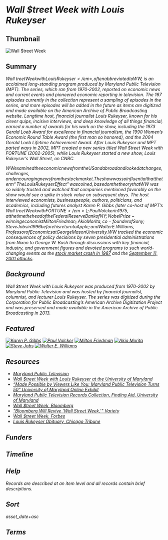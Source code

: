 # <em>Wall $treet Week with Louis Rukeyser</em>

## Thumbnail

![<em>Wall $treet Week</em>](https://s3.amazonaws.com/americanarchive.org/special-collections/WallStreetWeek_mainimage.jpg "Wall $treet Week")

## Summary

<em>Wall $treet Week with Louis Rukeyser</em>, often abbreviated to W$W, is an acclaimed long-standing program produced by Maryland Public Television (MPT). The series, which ran from 1970-2002, reported on economic news and current events and pioneered economic reporting in television. The 167 episodes currently in the collection represent a sampling of episodes in the series, and more episodes will be added in the future as items are digitized and made available on the American Archive of Public Broadcasting website. Longtime host, financial journalist Louis Rukeyser, known for his clever quips, incisive interviews, and deep knowledge of all things financial, earned a number of awards for his work on the show, including the 1973 Gerald Loeb Award for excellence in financial journalism, the 1990 Women’s Economic Round Table Award (the first man so honored), and the 2004 Gerald Loeb Lifetime Achievement Award. After Louis Rukeyser and MPT parted ways in 2002, MPT created a new series titled <em>Wall $treet Week with FORTUNE</em> (2002-2005), while Louis Rukeyser started a new show, <em>Louis Rukeyser’s Wall Street</em>, on CNBC. 

W$W examined the economic news from the US and abroad and looked at changes, challenges, and encouraging news from the stock market. The show was so influential that the term “The Louis Rukeyser Effect” was coined, based on the theory that W$W was so widely trusted and watched that companies mentioned favorably on the show would see a spike in stock value on subsequent days. The host interviewed economists, businesspeople, authors, politicians, and academics, including futures analyst Karen P. Gibbs (later co-host of MPT’s <em>Wall $treet Week with FORTUNE</em>); Paul Volcker in 1975, at the time the head of the Federal Reserve Bank of NY; Nobel Prize-winning economist Milton Friedman; Akio Morita, co-founder of Sony; Steve Jobs in 1996 before his return to Apple; and Walter E. Williams, Professor of Economics at George Mason University. W$W tracked the economic consequences of policy decisions by seven presidential administrations from Nixon to George W. Bush through discussions with key financial, industry, and government figures and devoted programs to such world-changing events as the [stock market crash in 1987](https://americanarchive.org/catalog/cpb-aacip-394-15p8d70z) and the [September 11, 2001 attacks](https://americanarchive.org/catalog/cpb-aacip-394-62f7mcdj).

## Background

<em>Wall $treet Week with Louis Rukeyser</em> was produced from 1970-2002 by Maryland Public Television and was hosted by financial journalist, columnist, and lecturer Louis Rukeyser. The series was digitized during the Corporation for Public Broadcasting’s American Archive Digitization Project and was preserved and made available in the American Archive of Public Broadcasting in 2013.

## Featured

[![Karen P. Gibbs](https://s3.amazonaws.com/americanarchive.org/special-collections/cpb-aacip_394-881jx8bt_1.jpg)](/catalog/cpb-aacip_394-881jx8bt)
[![Paul Volcker](https://s3.amazonaws.com/americanarchive.org/special-collections/cpb-aacip_394-278sfhm2_1.jpg)](/catalog/cpb-aacip_394-278sfhm2)
[![Milton Friedman](https://s3.amazonaws.com/americanarchive.org/special-collections/cpb-aacip_394-36h18kvn_1.jpg)](/catalog/cpb-aacip_394-36h18kvn)
[![Akio Morita](https://s3.amazonaws.com/americanarchive.org/special-collections/cpb-aacip_394-37vmd4qc_1.jpg)](/catalog/cpb-aacip_394-37vmd4qc)
[![Steve Jobs](https://s3.amazonaws.com/americanarchive.org/special-collections/cpb-aacip_394-22v41xnm_1.jpg)](/catalog/cpb-aacip_394-22v41xnm)
[![Walter E. Williams](https://s3.amazonaws.com/americanarchive.org/special-collections/cpb-aacip_394-57np5x9q_1.jpg)](/catalog/cpb-aacip_394-57np5x9q)

## Resources

- [Maryland Public Television](https://www.mpt.org/)
- [<em>Wall $treet Week with Louis Rukeyser</em> at the University of Maryland](https://av.lib.umd.edu/catalog?utf8=%E2%9C%93&search_field=all_fields&q=wall+street+week)
- [“Made Possible by Viewers Like You: Maryland Public Television Turns 50” University of Maryland Online Exhibit](https://exhibitions.lib.umd.edu/mpt-turns-50)
- [Maryland Public Television Records Collection, Finding Aid, University of Maryland](https://archives.lib.umd.edu/repositories/2/resources/501)
- [<em>Wall $treet Week</em>, Bloomberg](https://www.bloomberg.com/series/wall-street-week)
- ["Bloomberg Will Revive ‘Wall Street Week,’" Variety](https://variety.com/2020/tv/news/bloomberg-wall-street-week-david-westin-1203462740/)
- [<em>Wall $treet Week</em>, Forbes](https://www.forbes.com/sites/wallstreetweek/#2c59a1157ec0)
- [Louis Rukeyser Obituary, Chicago Tribune](https://www.pbs.org/newshour/nation/remember-jan-june06-rukeyser_05-03-06)

## Funders

## Timeline

## Help

Records are described at an item level and all records contain brief descriptions.

## Sort

asset_date+asc

## Terms
